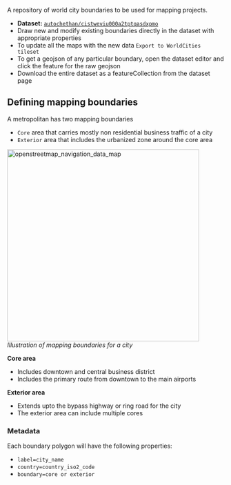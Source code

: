 A repository of world city boundaries to be used for mapping projects.

- **Dataset:** [`autochethan/cistweviu000a2tptqasdxpmo`](https://www.mapbox.com/studio/datasets/autochethan/cistweviu000a2tptqasdxpmo)
- Draw new and modify existing boundaries directly in the dataset with appropriate properties
- To update all the maps with the new data `Export to WorldCities tileset`
- To get a geojson of any particular boundary, open the dataset editor and click the feature for the raw geojson
- Download the entire dataset as a featureCollection from the dataset page

## Defining mapping boundaries

A metropolitan has two mapping boundaries
- `Core` area that carries mostly non residential business traffic of a city
- `Exterior` area that includes the urbanized zone around the core area

<img width="445" alt="openstreetmap_navigation_data_map" src="https://cloud.githubusercontent.com/assets/126868/18376698/f5b03470-767e-11e6-995a-f4131384ba86.png"><br>
_Illustration of mapping boundaries for a city_

**Core area**
- Includes downtown and central business district
- Includes the primary route from downtown to the main airports

**Exterior area**
- Extends upto the bypass highway or ring road for the city
- The exterior area can include multiple cores

### Metadata
Each boundary polygon will have the following properties:
- `label=city_name`
- `country=country_iso2_code`
- `boundary=core or exterior`
